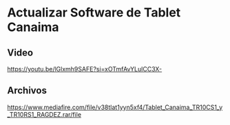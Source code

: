 # Actualizar Software de Tablet Canaima
## Video
https://youtu.be/lGlxmh9SAFE?si=xOTmfAvYLulCC3X-
## Archivos
https://www.mediafire.com/file/v38tlat1yyn5xf4/Tablet_Canaima_TR10CS1_y_TR10RS1_RAGDEZ.rar/file
